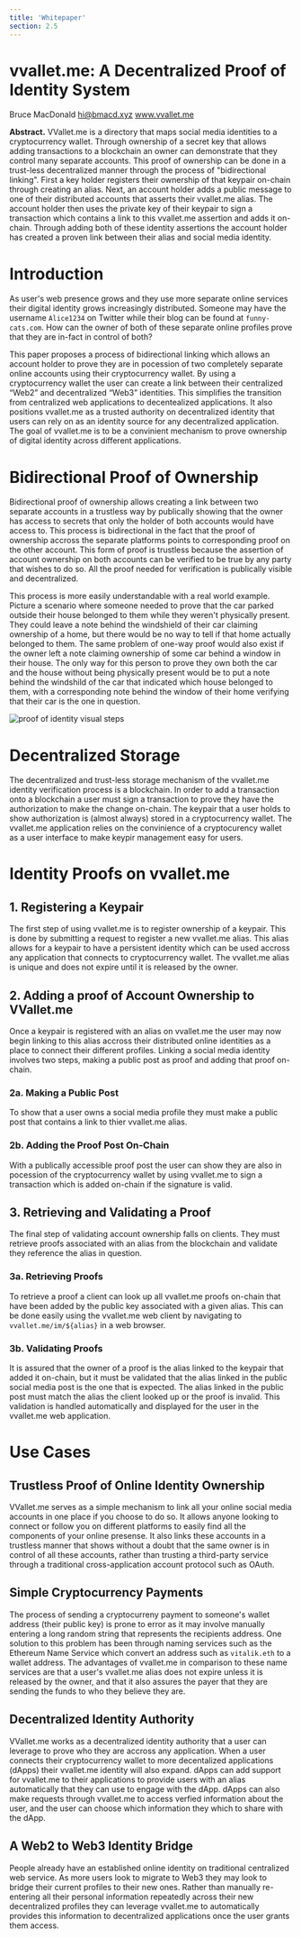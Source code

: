 ```yaml
---
title: 'Whitepaper'
section: 2.5
---
```


# vvallet.me: A Decentralized Proof of Identity System

Bruce MacDonald
hi@bmacd.xyz
www.vvallet.me

**Abstract.** VVallet.me is a directory that maps social media identities to a cryptocurrency wallet. Through ownership of a secret key that allows adding transactions to a blockchain an owner can demonstrate that they control many separate accounts. This proof of ownership can be done in a trust-less decentralized manner through the process of "bidirectional linking". First a key holder registers their ownership of that keypair on-chain through creating an alias. Next, an account holder adds a public message to one of their distributed accounts that asserts their vvallet.me alias. The account holder then uses the private key of their keypair to sign a transaction which contains a link to this vvallet.me assertion and adds it on-chain. Through adding both of these identity assertions the account holder has created a proven link between their alias and social media identity.

# Introduction

As user's web presence grows and they use more separate online services their digital identity grows increasingly distributed. Someone may have the username `Alice1234` on Twitter while their blog can be found at `funny-cats.com`. How can the owner of both of these separate online profiles prove that they are in-fact in control of both?

This paper proposes a process of bidirectional linking which allows an account holder to prove they are in pocession of two completely separate online accounts using their cryptocurrency wallet. By using a cryptocurrency wallet the user can create a link between their centralized “Web2” and decentralized “Web3” identities. This simplifies the transition from centralized web applications to decentealized applications. It also positions vvallet.me as a trusted authority on decentralized identity that users can rely on as an identity source for any decentralized application. The goal of vvallet.me is to be a convinient mechanism to prove ownership of digital identity across different applications. 

# Bidirectional Proof of Ownership

Bidirectional proof of ownership allows creating a link between two separate accounts in a trustless way by publically showing that the owner has access to secrets that only the holder of both accounts would have access to. This process is bidirectional in the fact that the proof of ownership accross the separate platforms points to corresponding proof on the other account. This form of proof is trustless because the assertion of account ownership on both accounts can be verified to be true by any party that wishes to do so. All the proof needed for verification is publically visible and decentralized.

This process is more easily understandable with a real world example. Picture a scenario where someone needed to prove that the car parked outside their house belonged to them while they weren't physically present. They could leave a note behind the windshield of their car claiming ownership of a home, but there would be no way to tell if that home actually belonged to them. The same problem of one-way proof would also exist if the owner left a note claiming ownership of some car behind a window in their house. The only way for this person to prove they own both the car and the house without being physically present would be to put a note behind the windshild of the car that indicated which house belonged to them, with a corresponding note behind the window of their home verifying that their car is the one in question.

![proof of identity visual steps](./development/Proof%20of%20Identity%20Through%20Bidirectional%20Linking.png)

# Decentralized Storage

The decentralized and trust-less storage mechanism of the vvallet.me identity verification process is a blockchain. In order to add a transaction onto a blockchain a user must sign a transaction to prove they have the authorization to make the change on-chain. The keypair that a user holds to show authorization is (almost always) stored in a cryptocurrency wallet. The vvallet.me application relies on the convinience of a cryptocurency wallet as a user interface to make keypir management easy for users. 

# Identity Proofs on vvallet.me
## 1. Registering a Keypair
The first step of using vvallet.me is to register ownership of a keypair. This is done by submitting a request to register a new vvallet.me alias. This alias allows for a keypair to have a persistent identity which can be used accross any application that connects to cryptocurrency wallet. The vvallet.me alias is unique and does not expire until it is released by the owner.


## 2. Adding a proof of Account Ownership to VVallet.me
Once a keypair is registered with an alias on vvallet.me the user may now begin linking to this alias accross their distributed online identities as a place to connect their different profiles. Linking a social media identity involves two steps, making a public post as proof and adding that proof on-chain.

### 2a. Making a Public Post
To show that a user owns a social media profile they must make a public post that contains a link to thier vvallet.me alias.

### 2b. Adding the Proof Post On-Chain
With a publically accessible proof post the user can show they are also in pocession of the cryptocurrency wallet by using vvallet.me to sign a transaction which is added on-chain if the signature is valid.


## 3. Retrieving and Validating a Proof
The final step of validating account ownership falls on clients. They must retrieve proofs associated with an alias from the blockchain and validate they reference the alias in question.

### 3a. Retrieving Proofs
To retrieve a proof a client can look up all vvallet.me proofs on-chain that have been added by the public key associated with a given alias. This can be done easily using the vvallet.me web client by navigating to `vvallet.me/im/${alias}` in a web browser.

### 3b. Validating Proofs
It is assured that the owner of a proof is the alias linked to the keypair that added it on-chain, but it must be validated that the alias linked in the public social media post is the one that is expected. The alias linked in the public post must match the alias the client looked up or the proof is invalid. This validation is handled automatically and displayed for the user in the vvallet.me web application.


# Use Cases
## Trustless Proof of Online Identity Ownership
VVallet.me serves as a simple mechanism to link all your online social media accounts in one place if you choose to do so. It allows anyone looking to connect or follow you on different platforms to easily find all the components of your online presense. It also links these accounts in a trustless manner that shows without a doubt that the same owner is in control of all these accounts, rather than trusting a third-party service through a traditional cross-application account protocol such as OAuth.

## Simple Cryptocurrency Payments
The process of sending a cryptocurreny payment to someone's wallet address (their public key) is prone to error as it may involve manually entering a long random string that represents the recipients address. One solution to this problem has been through naming services such as the Ethereum Name Service which convert an address such as `vitalik.eth` to a wallet address. The advantages of vvallet.me in comparison to these name services are that a user's vvallet.me alias does not expire unless it is released by the owner, and that it also assures the payer that they are sending the funds to who they believe they are.

## Decentralized Identity Authority
VVallet.me works as a decentralized identity authority that a user can leverage to prove who they are accross any application. When a user connects their cryptocurrency wallet to more decentalized applications (dApps) their vvallet.me identity will also expand. dApps can add support for vvallet.me to their applications to provide users with an alias automatically that they can use to engage with the dApp. dApps can also make requests through vvallet.me to access verfied information about the user, and the user can choose which information they which to share with the dApp.

## A Web2 to Web3 Identity Bridge
People already have an established online identity on traditional centralized web service. As more users look to migrate to Web3 they may look to bridge their current profiles to their new ones. Rather than manually re-entering all their personal information repeatedly across their new decentralized profiles they can leverage vvallet.me to automatically provides this information to decentralized applications once the user grants them access.
